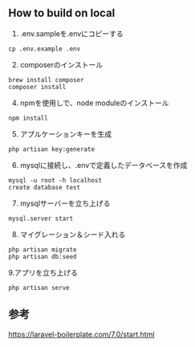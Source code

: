 ## How to build on local
1. .env.sampleを.envにコピーする
```
cp .env.example .env
```

2. composerのインストール
```
brew install composer
composer install
```
4. npmを使用しで、node moduleのインストール
```
npm install
```
5. アプルケーションキーを生成
```
php artisan key:generate
```
6. mysqlに接続し、.envで定義したデータベースを作成
```
mysql -u root -h localhost
create database test
```
7. mysqlサーバーを立ち上げる
```
mysql.server start
```
8. マイグレーション＆シード入れる
```
php artisan migrate
php artisan db:seed
```
9.アプリを立ち上げる
```
php artisan serve
```



## 参考
https://laravel-boilerplate.com/7.0/start.html

